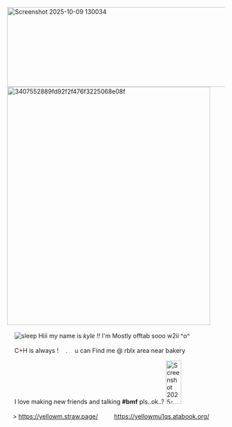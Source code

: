 
<img width="588" height="184" alt="Screenshot 2025-10-09 130034" src="https://github.com/user-attachments/assets/1f36527e-1216-44ed-81f5-4ee6e98401d9" />



<img width="470" height="550" alt="3407552889fd92f2f476f3225068e08f" src="https://github.com/user-attachments/assets/d823fa84-e578-473c-9914-86fa10a5f407" />





 ㅤ  ![sleep](https://github.com/user-attachments/assets/07e56d82-a6d7-45e9-b4cf-0feb9f321600) Hiii my name is *kyle !!* I'm Mostly offtab sooo w2ii ^o^ 

 ㅤ     C+H is always !ㅤ    .ㅤ   u can Find me @ rblx area near bakery


 ㅤ I love making new friends and talking __#bmf__ pls..ok..? <img width="35" height="100" alt="Screenshot 2025-10-08 110115" src="https://github.com/user-attachments/assets/60f381f6-fda4-4d61-b87c-b736649f8684" />

 ㅤ> https://yellowm.straw.page/ ㅤ  ㅤ  https://yellowmu1qs.atabook.org/



 
